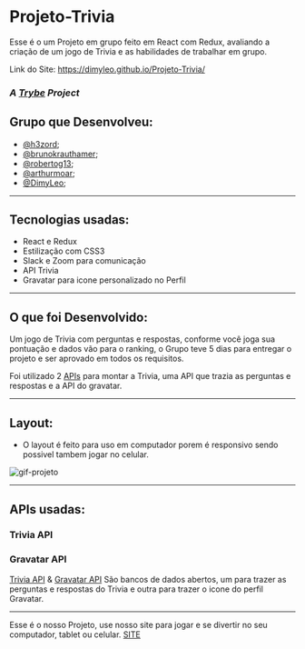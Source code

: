 # Projeto-Trivia
Esse é o um Projeto em grupo feito em React com Redux, avaliando a criação de um jogo de Trivia e as habilidades de trabalhar em grupo.

Link do Site: https://dimyleo.github.io/Projeto-Trivia/

### _A [Trybe](https://www.betrybe.com/) Project_

## Grupo que Desenvolveu:

  - [@h3zord](https://github.com/h3zord);
  - [@brunokrauthamer](https://github.com/brunokrauthamer);
  - [@robertog13](https://github.com/robertog13);
  - [@arthurmoar](https://github.com/arthurmoar);
  - [@DimyLeo](https://github.com/DimyLeo);

---
## Tecnologias usadas:

  - React e Redux
  - Estilização com CSS3
  - Slack e Zoom para comunicação
  - API Trivia
  - Gravatar para icone personalizado no Perfil

---
## O que foi Desenvolvido:

Um jogo de Trivia com perguntas e respostas, conforme você joga sua pontuação e dados vão para o ranking, 
o Grupo teve 5 dias para entregar o projeto e ser aprovado em todos os requisitos.

Foi utilizado 2 [APIs](#apis-usadas) para montar a Trivia, uma API que trazia as perguntas e respostas e a API do gravatar.

---
## Layout:
  
  - O layout é feito para uso em computador porem é responsivo sendo possivel tambem jogar no celular.
  <img src='/Trivia-GIFF.gif' alt='gif-projeto' />
  
---
## APIs usadas:
### Trivia API
### Gravatar API

[Trivia API](https://opentdb.com/api_config.php) & [Gravatar API](https://br.gravatar.com/site/implement/hash/) São bancos de dados abertos, um para trazer as perguntas e respostas do Trivia e outra para trazer o icone do perfil Gravatar.

---
Esse é o nosso Projeto, use nosso site para jogar e se divertir no seu computador, tablet ou celular. <a href='https://dimyleo.github.io/Projeto-Trivia/'>SITE</a>
